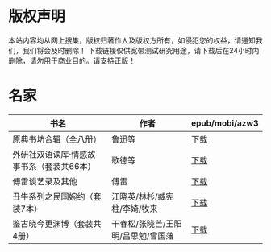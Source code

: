 # 版权声明

本站内容均从网上搜集，版权归著作人及版权方所有，如侵犯您的权益，请通知我们，我们将会及时删除！ 下载链接仅供宽带测试研究用途，请下载后在24小时内删除，请勿用于商业目的。请支持正版！

# 名家

| 书名 | 作者 | epub/mobi/azw3 |
| --- | --- | --- |
| 原典书坊合辑（全八册） | 鲁迅等 | [下载](https://url89.ctfile.com/f/31084289-1375507189-20e043?p=8866) |
| 外研社双语读库·情感故事书系（套装共66本） | 歌德等 | [下载](https://url89.ctfile.com/f/31084289-1357001674-8956de?p=8866) |
| 傅雷谈艺录及其他 | 傅雷 | [下载](https://url89.ctfile.com/f/31084289-1357046638-07ba91?p=8866) |
| 丑牛系列之民国婉约（套装7本） | 江晓英/林杉/臧宪柱/李婍/牧来 | [下载](https://url89.ctfile.com/f/31084289-1357034188-0b3e65?p=8866) |
| 鉴古晓今更渊博（套装共4册） | 干春松/张晓芒/王阳明/吕思勉/曾国藩 | [下载](https://url89.ctfile.com/f/31084289-1357032055-42ab1f?p=8866) |
